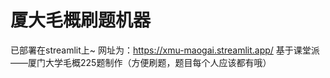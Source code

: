# 厦大毛概刷题机器
已部署在streamlit上~
网址为：https://xmu-maogai.streamlit.app/
基于课堂派——厦门大学毛概225题制作（方便刷题，题目每个人应该都有哦）
